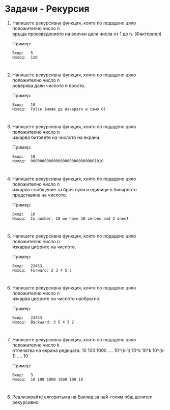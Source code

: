 # **Задачи - Рекурсия**

1. Напишете рекурсивна функция, която по подадено цяло положително число n<br>
връща произведението на всички цели числа от 1 до n. (Факториел)<br>

    Пример:
    ```
    Вход:   5 
    Изход:  120
    ```
#
2. Напишете рекурсивна функция, която по подадено цяло положително число n<br>
роверява дали числото е просто.<br>
    
    Пример:
    ```
    Вход:   10 
    Изход:  False (може да изкарате и само 0)
    ```
#
3. Напишете рекурсивна функция, която по подадено цяло положително число n<br>
изкарва битовете на числото на екрана.<br>
    
    Пример:
    ```
    Вход:   10 
    Изход:  00000000000000000000000000001010
    ```
#
4. Напишете рекурсивна функция, която по подадено цяло положително число n<br>
изкарва съобщение за броя нули и единици в бинарното представяне на числото.<br>
    
    Пример:
    ```
    Вход:   10 
    Изход:  In number: 10 we have 30 zeroes and 2 ones!
    ```
#
5. Напишете рекурсивна функция, която по подадено цяло положително число n<br>
изкарва цифрите на числото.<br>

    Пример:
    ```
    Вход:   23453 
    Изход:  Forward: 2 3 4 5 3
    ```
#
6. Напишете рекурсивна функция, която по подадено цяло положително число n<br>
изкарва цифрите на числото наобратно.<br>

    Пример:
    ```
    Вход:   23453 
    Изход:  Backward: 3 5 4 3 2
    ```
#
7. Напишете рекурсивна функция, която по подадено цяло положително число k<br>
oтпечатва на екрана редицата: 10 100 1000 …. 10^(k-1) 10^k 10^k 10^(k-1) …. 10<br>

    Пример:
    ```
    Вход:   3 
    Изход:  10 100 1000 1000 100 10
    ```
#
8. Реализирайте алгоритъма на Евклид за най-голям общ делител рекурсивно.<br>
#